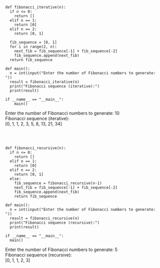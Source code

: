 ```
def fibonacci_iterative(n):
  if n <= 0:
    return []
  elif n == 1:
    return [0]
  elif n == 2:
    return [0, 1]

  fib_sequence = [0, 1]
  for i in range(2, n):
    next_fib = fib_sequence[-1] + fib_sequence[-2]
    fib_sequence.append(next_fib)
  return fib_sequence

def main():
  n = int(input("Enter the number of Fibonacci numbers to generate: "))
  result = fibonacci_iterative(n)
  print("Fibonacci sequence (iterative):")
  print(result)

if __name__ == "__main__":
    main()
```
Enter the number of Fibonacci numbers to generate: 10 <BR>
Fibonacci sequence (iterative):<BR>
[0, 1, 1, 2, 3, 5, 8, 13, 21, 34]<BR>


<br><br>
```
def fibonacci_recursive(n):
  if n <= 0:
    return []
  elif n == 1:
    return [0]
  elif n == 2:
    return [0, 1]
  else:
    fib_sequence = fibonacci_recursive(n-1)
    next_fib = fib_sequence[-1] + fib_sequence[-2]
    fib_sequence.append(next_fib)
    return fib_sequence

def main():
  n = int(input("Enter the number of Fibonacci numbers to generate: "))
  result = fibonacci_recursive(n)
  print("Fibonacci sequence (recursive):")
  print(result)

if __name__ == "__main__":
  main()
```
Enter the number of Fibonacci numbers to generate: 5<BR>
Fibonacci sequence (recursive):<BR>
[0, 1, 1, 2, 3]<BR>
